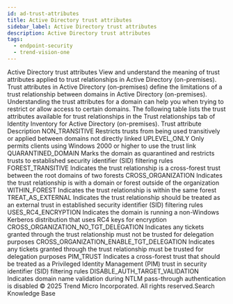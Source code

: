 ```yaml
---
id: ad-trust-attributes
title: Active Directory trust attributes
sidebar_label: Active Directory trust attributes
description: Active Directory trust attributes
tags:
  - endpoint-security
  - trend-vision-one
---
```


 Active Directory trust attributes View and understand the meaning of trust attributes applied to trust relationships in Active Directory (on-premises). Trust attributes in Active Directory (on-premises) define the limitations of a trust relationship between domains in Active Directory (on-premises). Understanding the trust attributes for a domain can help you when trying to restrict or allow access to certain domains. The following table lists the trust attributes available for trust relationships in the Trust relationships tab of Identity Inventory for Active Directory (on-premises). Trust attribute Description NON_TRANSITIVE Restricts trusts from being used transitively or applied between domains not directly linked UPLEVEL_ONLY Only permits clients using Windows 2000 or higher to use the trust link QUARANTINED_DOMAIN Marks the domain as quarantined and restricts trusts to established security identifier (SID) filtering rules FOREST_TRANSITIVE Indicates the trust relationship is a cross-forest trust between the root domains of two forests CROSS_ORGANIZATION Indicates the trust relationship is with a domain or forest outside of the organization WITHIN_FOREST Indicates the trust relationship is within the same forest TREAT_AS_EXTERNAL Indicates the trust relationship should be treated as an external trust in established security identifier (SID) filtering rules USES_RC4_ENCRYPTION Indicates the domain is running a non-Windows Kerberos distribution that uses RC4 keys for encryption CROSS_ORGANIZATION_NO_TGT_DELEGATION Indicates any tickets granted through the trust relationship must not be trusted for delegation purposes CROSS_ORGANIZATION_ENABLE_TGT_DELEGATION Indicates any tickets granted through the trust relationship must be trusted for delegation purposes PIM_TRUST Indicates a cross-forest trust that should be treated as a Privileged Identity Management (PIM) trust in security identifier (SID) filtering rules DISABLE_AUTH_TARGET_VALIDATION Indicates domain name validation during NTLM pass-through authentication is disabled © 2025 Trend Micro Incorporated. All rights reserved.Search Knowledge Base